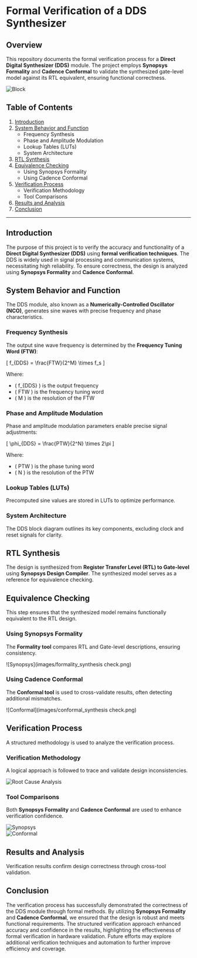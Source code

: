 # Formal Verification of a DDS Synthesizer

## Overview
This repository documents the formal verification process for a **Direct Digital Synthesizer (DDS)** module. The project employs **Synopsys Formality** and **Cadence Conformal** to validate the synthesized gate-level model against its RTL equivalent, ensuring functional correctness.

![Block](images/BlockDiagram.png)  

## Table of Contents
1. [Introduction](#introduction)
2. [System Behavior and Function](#system-behavior-and-function)
   - Frequency Synthesis
   - Phase and Amplitude Modulation
   - Lookup Tables (LUTs)
   - System Architecture
3. [RTL Synthesis](#rtl-synthesis)
4. [Equivalence Checking](#equivalence-checking)
   - Using Synopsys Formality
   - Using Cadence Conformal
5. [Verification Process](#verification-process)
   - Verification Methodology
   - Tool Comparisons
6. [Results and Analysis](#results-and-analysis)
7. [Conclusion](#conclusion)

---

## Introduction
The purpose of this project is to verify the accuracy and functionality of a **Direct Digital Synthesizer (DDS)** using **formal verification techniques**. The DDS is widely used in signal processing and communication systems, necessitating high reliability. To ensure correctness, the design is analyzed using **Synopsys Formality** and **Cadence Conformal**.

## System Behavior and Function
The DDS module, also known as a **Numerically-Controlled Oscillator (NCO)**, generates sine waves with precise frequency and phase characteristics.

### Frequency Synthesis
The output sine wave frequency is determined by the **Frequency Tuning Word (FTW)**:

\[ f_{DDS} = \frac{FTW}{2^M} \times f_s \]

Where:
- \( f_{DDS} \) is the output frequency
- \( FTW \) is the frequency tuning word
- \( M \) is the resolution of the FTW

### Phase and Amplitude Modulation
Phase and amplitude modulation parameters enable precise signal adjustments:

\[ \phi_{DDS} = \frac{PTW}{2^N} \times 2\pi \]

Where:
- \( PTW \) is the phase tuning word
- \( N \) is the resolution of the PTW

### Lookup Tables (LUTs)
Precomputed sine values are stored in LUTs to optimize performance.

### System Architecture
The DDS block diagram outlines its key components, excluding clock and reset signals for clarity.

## RTL Synthesis
The design is synthesized from **Register Transfer Level (RTL) to Gate-level** using **Synopsys Design Compiler**. The synthesized model serves as a reference for equivalence checking.

## Equivalence Checking
This step ensures that the synthesized model remains functionally equivalent to the RTL design.

### Using Synopsys Formality
The **Formality tool** compares RTL and Gate-level descriptions, ensuring consistency.

![Synopsys](images/formality_synthesis check.png)  

### Using Cadence Conformal
The **Conformal tool** is used to cross-validate results, often detecting additional mismatches.

![Conformal](images/conformal_synthesis check.png)  

## Verification Process
A structured methodology is used to analyze the verification process.

### Verification Methodology
A logical approach is followed to trace and validate design inconsistencies.

  ![Root Cause Analysis](images/RTA.png)  

### Tool Comparisons
Both **Synopsys Formality** and **Cadence Conformal** are used to enhance verification confidence.

![Synopsys](images/Synopsys.png)  
![Conformal](images/ConformalSchematicsBuggy.png)  

## Results and Analysis
Verification results confirm design correctness through cross-tool validation.

## Conclusion
The verification process has successfully demonstrated the correctness of the DDS module through formal methods. By utilizing **Synopsys Formality** and **Cadence Conformal**, we ensured that the design is robust and meets functional requirements. The structured verification approach enhanced accuracy and confidence in the results, highlighting the effectiveness of formal verification in hardware validation. Future efforts may explore additional verification techniques and automation to further improve efficiency and coverage.

